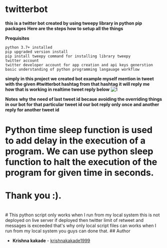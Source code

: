 # twitterbot
<b>this is a twitter bot created by using tweepy library in python pip packages</b>
<b> Here are the steps how to setup all the things </b>

<b>Prequisites</b>

```python 3.7+ installed```<br>
```pip upgraded version install```<br>
```pip install tweepy command for installing library tweepy```<br>
```twitter account```<br>
```twitter developer account for app creation and api keys generstion ```<br>
```basic understanding of python programming langauage workflow```<br>

<b>simply in this project we created bot example myself mention in tweet with the given #twitterbot hashtag from that 
  hashtag it will reply me</b>
<br>
<b>how that is working in realtime tweet reply below</b>
<img src="https://github.com/krishnakakade1999/twitterbot/blob/master/twitterbotsanps/Annotation%202019-10-03%20065748.png" alt="1">

<b>Notes</b>
<b>why the need of last tweet id becaue avoiding the overriding things in our bot for that particular tweet id our bot reply only once and another reply for another tweet id </b><br>
# Python time sleep function is used to add delay in the execution of a program. We can use python sleep function to halt the execution of the program for given time in seconds.
# Thank you :).
<br>
# This python script only works when I run from my local system this is not deployed on live server if deployed then twitter limit of retweet and messages is exceeded that's why only local script files can works when I run from my local system you guys can done that.
## Author

* **Krishna kakade**  - [krishnakakade1999](https://github.com/krishnakakade1999)
